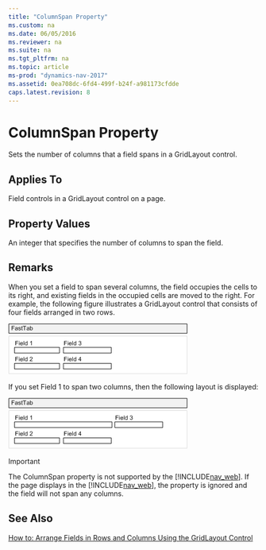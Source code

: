 ```yaml
---
title: "ColumnSpan Property"
ms.custom: na
ms.date: 06/05/2016
ms.reviewer: na
ms.suite: na
ms.tgt_pltfrm: na
ms.topic: article
ms-prod: "dynamics-nav-2017"
ms.assetid: 0ea708dc-6fd4-499f-b24f-a981173cfdde
caps.latest.revision: 8
---
```

# ColumnSpan Property
Sets the number of columns that a field spans in a GridLayout control.  
  
## Applies To  
 Field controls in a GridLayout control on a page.  
  
## Property Values  
 An integer that specifies the number of columns to span the field.  
  
## Remarks  
 When you set a field to span several columns, the field occupies the cells to its right, and existing fields in the occupied cells are moved to the right. For example, the following figure illustrates a GridLayout control that consists of four fields arranged in two rows.  
  
 ![GridLayout of 4 fields in 2 rows and 2 columns](media/NAVGridLayout2rX2c.png "NAVGridLayout2rX2c")  
  
 If you set Field 1 to span two columns, then the following layout is displayed:  
  
 ![GridLayout showing column span](media/NAVGridLayoutColSpan.png "NAVGridLayoutColSpan")  
  
> [!IMPORTANT]  
>  The ColumnSpan property is not supported by the [!INCLUDE[nav_web](includes/nav_web_md.md)]. If the page displays in the [!INCLUDE[nav_web](includes/nav_web_md.md)], the property is ignored and the field will not span any columns.  
  
## See Also  
 [How to: Arrange Fields in Rows and Columns Using the GridLayout Control](How-to--Arrange%20Fields%20in%20Rows%20and%20Columns%20Using%20the%20GridLayout%20Control.md)